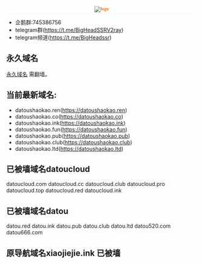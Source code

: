 <p style="font-family: &quot;Microsoft YaHei&quot;; font-size: medium; white-space: normal; background-color: rgb(255, 255, 255); text-align: center;">
    <strong><span style="color: rgb(227, 108, 9); font-family: 微软雅黑, &quot;Microsoft YaHei&quot;; font-size: 12px;"><img src="https://datou.ink/assets/images/home_logo.svg" alt="logo"/></span></strong><br/>
</p>

- 企鹅群:745386756
- telegram群(https://t.me/BigHeadSSRV2ray)
- telegram频道(https://t.me/BigHeadssr)

## 永久域名

[永久域名](https://datoussr.com) 需翻墙。

## 当前最新域名:

- datoushaokao.ren(https://datoushaokao.ren)
- datoushaokao.co(https://datoushaokao.co) 
- datoushaokao.ink(https://datoushaokao.ink) 
- datoushaokao.fun(https://datoushaokao.fun) 
- datoushaokao.pub(https://datoushaokao.pub) 
- datoushaokao.club(https://datoushaokao.club) 
- datoushaokao.ltd(https://datoushaokao.ltd)
## 已被墙域名datoucloud
datoucloud.com
datoucloud.cc
datoucloud.club
datoucloud.pro
datoucloud.top
datoucloud.red
datoucloud.ink
## 已被墙域名datou
datou.red
datou.ink
datou.pub
datou.club
datou.ltd
datou520.com
datou666.com


## 原导航域名xiaojiejie.ink 已被墙


